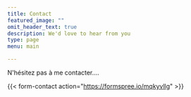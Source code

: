 ```yaml
---
title: Contact
featured_image: ""
omit_header_text: true
description: We'd love to hear from you
type: page
menu: main

---
```


N'hésitez pas à me contacter.... 

{{< form-contact action="https://formspree.io/mqkyvllg"  >}}
